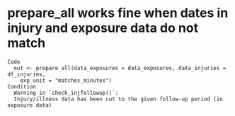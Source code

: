 # prepare_all works fine when dates in injury and exposure data do not match

    Code
      out <- prepare_all(data_exposures = data_exposures, data_injuries = df_injuries,
        exp_unit = "matches_minutes")
    Condition
      Warning in `check_injfollowup()`:
      Injury/illness data has been cut to the given follow-up period (in exposure data)

